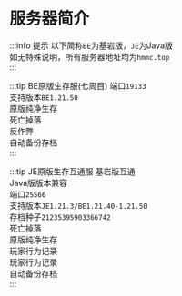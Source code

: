 # 服务器简介
:::info 提示
以下简称`BE`为基岩版，`JE`为Java版  
如无特殊说明，所有服务器地址均为`hmmc.top`  
:::

:::tip BE原版生存服(七周目)
端口`19133`  
支持版本`BE1.21.50`  
原版纯净生存  
死亡掉落  
反作弊  
自动备份存档  
:::

:::tip JE原版生存互通服
基岩版互通  
Java版版本兼容  
端口`25566`  
支持版本`JE1.21.3/BE1.21.40-1.21.50`  
存档种子`21235395903366742`  
死亡掉落  
原版纯净生存  
玩家行为记录  
玩家行为记录  
自动备份存档  
:::